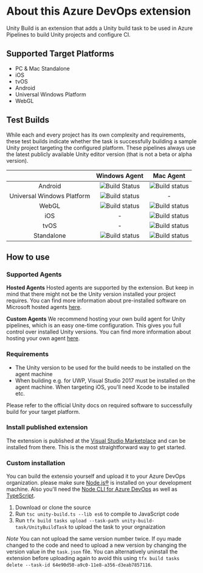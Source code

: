 # About this Azure DevOps extension

Unity Build is an extension that adds a Unity build task to be used in Azure Pipelines to build Unity projects and configure CI.

## Supported Target Platforms

- PC & Mac Standalone
- iOS
- tvOS
- Android
- Universal Windows Platform
- WebGL

## Test Builds

While each and every project has its own complexity and requirements, these test builds indicate whether the task is successfully building a sample Unity project targeting the configured platform. These pipelines always use the latest publicly available Unity editor version (that is not a beta or alpha version).

|                            |                                                                        Windows Agent                                                                       |                                                                       Mac Agent                                                                       |
|:--------------------------:|:----------------------------------------------------------------------------------------------------------------------------------------------------------:|:-----------------------------------------------------------------------------------------------------------------------------------------------------:|
|           Android          |   ![Build Status ](https://medialesson.visualstudio.com/HoloPlayground/_apis/build/status/Windows%20Agent/Build%20Test%20-%20CI%20-%20WIN%20-%20Android )  | ![Build status ](https://medialesson.visualstudio.com/HoloPlayground/_apis/build/status/Windows%20Agent/Build%20Test%20-%20CI%20-%20WIN%20-%20WebGL ) |
| Universal Windows Platform |     ![Build status ](https://medialesson.visualstudio.com/HoloPlayground/_apis/build/status/Windows%20Agent/Build%20Test%20-%20CI%20-%20WIN%20-%20UWP )    |                                                                           -                                                                           |
|            WebGL           |    ![Build status ](https://medialesson.visualstudio.com/HoloPlayground/_apis/build/status/Windows%20Agent/Build%20Test%20-%20CI%20-%20WIN%20-%20WebGL )   | ![Build status ](https://medialesson.visualstudio.com/HoloPlayground/_apis/build/status/Windows%20Agent/Build%20Test%20-%20CI%20-%20WIN%20-%20WebGL ) |
|             iOS            |                                                                              -                                                                             | ![Build status ](https://medialesson.visualstudio.com/HoloPlayground/_apis/build/status/Windows%20Agent/Build%20Test%20-%20CI%20-%20WIN%20-%20WebGL ) |
|            tvOS            |                                                                              -                                                                             | ![Build status ](https://medialesson.visualstudio.com/HoloPlayground/_apis/build/status/Windows%20Agent/Build%20Test%20-%20CI%20-%20WIN%20-%20WebGL ) |
|         Standalone         | ![Build status ](https://medialesson.visualstudio.com/HoloPlayground/_apis/build/status/Windows%20Agent/Build%20Test%20-%20CI%20-%20WIN%20-%20Standalone ) | ![Build status ](https://medialesson.visualstudio.com/HoloPlayground/_apis/build/status/Windows%20Agent/Build%20Test%20-%20CI%20-%20WIN%20-%20WebGL ) |

## How to use

### Supported Agents

**Hosted Agents**
Hosted agents are supported by the extension. But keep in mind that there might not be the Unity version installed
your project requires. You can find more information about pre-installed software on Microsoft hosted agents [here](https://docs.microsoft.com/en-us/vsts/pipelines/agents/hosted?view=vsts).

**Custom Agents**
We recommend hosting your own build agent for Unity pipelines, which is an easy one-time configuration. This gives you full control over installed Unity versions. You can find more information about hosting your own agent [here](https://docs.microsoft.com/en-us/vsts/pipelines/agents/agents?view=vsts).

### Requirements

- The Unity version to be used for the build needs to be installed on the agent machine
- When building e.g. for UWP, Visual Studio 2017 must be installed on the agent machine. When targeting iOS, you'll need Xcode to be installed etc.

Please refer to the official Unity docs on required software to successfully build for your target platform.

### Install published extension

The extension is published at the [Visual Studio Marketplace](https://marketplace.visualstudio.com/items?itemName=DinomiteStudios.64e90d50-a9c0-11e8-a356-d3eab7857116) and can be installed from there. This is the most straightforward way to get started.

### Custom installation

You can build the extensio yourself and upload it to your Azure DevOps organization. please make sure [Node.js®](https://nodejs.org/en/) is installed on your development
machine. Also you'll need the [Node CLI for Azure DevOps](https://www.npmjs.com/package/tfx-cli) as well as [TypeScript](https://www.npmjs.com/package/typescript).

1. Download or clone the source
2. Run `tsc unity-build.ts --lib es6` to compile to JavaScript code
3. Run `tfx build tasks upload --task-path unity-build-task/UnityBuildTask` to upload the task to your orgnaization

*Note*
You can not upload the same version number twice. If oyu made changed to the code
and need to upload a new version by changing the version value in the `task.json` file. You can alternatively uninstall the extension before uploading again to avoid this using `tfx build tasks delete --task-id 64e90d50-a9c0-11e8-a356-d3eab7857116`.